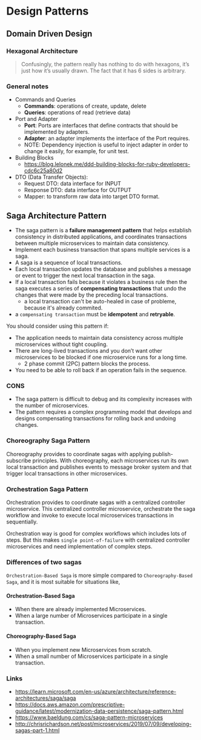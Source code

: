 # Design Patterns

## Domain Driven Design

### Hexagonal Architecture

> Confusingly, the pattern really has nothing to do with hexagons, it’s just how it’s usually drawn. The fact that it has 6 sides is arbitrary.
>
> 

### General notes

- Commands and Queries
  - **Commands**: operations of create, update, delete
  - **Queries**: operations of read (retrieve data)
- Port and Adapter
  - **Port**: Ports are interfaces that define contracts that should be implemented by adapters.
  - **Adapter**: an adapter implements the interface of the Port requires.
  - NOTE: Dependency injection is useful to inject adapter in order to change it easily, for example, for unit test. 
- Building Blocks
    - https://blog.lelonek.me/ddd-building-blocks-for-ruby-developers-cdc6c25a80d2
- DTO (Data Transfer Objects):
  - Request DTO: data interface for INPUT
  - Response DTO: data interface for OUTPUT
  - Mapper: to transform raw data into target DTO format.


## Saga Architecture Pattern

- The saga pattern is a **failure management pattern** that helps establish consistency in distributed applications, and coordinates transactions between multiple microservices to maintain data consistency.
- Implement each business transaction that spans multiple services is a saga. 
- A saga is a sequence of local transactions. 
- Each local transaction updates the database and publishes a message or event to trigger the next local transaction in the saga. 
- If a local transaction fails because it violates a business rule then the saga executes a series of **compensating transactions** that undo the changes that were made by the preceding local transactions.
  - a local transaction can't be auto-healed in case of probleme, because it's already commited. 
- a `compensating transaction` must be **idempotent** and **retryable**. 

You should consider using this pattern if:

- The application needs to maintain data consistency across multiple microservices without tight coupling.
- There are long-lived transactions and you don’t want other microservices to be blocked if one microservice runs for a long time.
  - 2 phase commit (2PC) pattern blocks the process.
- You need to be able to roll back if an operation fails in the sequence.

### CONS

- The saga pattern is difficult to debug and its complexity increases with the number of microservices. 
- The pattern requires a complex programming model that develops and designs compensating transactions for rolling back and undoing changes.

### Choreography Saga Pattern

Choreography provides to coordinate sagas with applying publish-subscribe principles. With choreography, each microservices run its own local transaction and publishes events to message broker system and that trigger local transactions in other microservices.

### Orchestration Saga Pattern

Orchestration provides to coordinate sagas with a centralized controller microservice. This centralized controller microservice, orchestrate the saga workflow and invoke to execute local microservices transactions in sequentially.

Orchestration way is good for complex workflows which includes lots of steps. But this makes `single point-of-failure` with centralized controller microservices and need implementation of complex steps.

### Differences of two sagas

`Orchestration-Based Saga` is more simple compared to `Choreography-Based Saga`, and it is most suitable for situations like,

#### Orchestration-Based Saga

- When there are already implemented Microservices.
- When a large number of Microservices participate in a single transaction.

#### Choreography-Based Saga

- When you implement new Microservices from scratch.
- When a small number of Microservices participate in a single transaction.

### Links

- https://learn.microsoft.com/en-us/azure/architecture/reference-architectures/saga/saga
- https://docs.aws.amazon.com/prescriptive-guidance/latest/modernization-data-persistence/saga-pattern.html
- https://www.baeldung.com/cs/saga-pattern-microservices
- http://chrisrichardson.net/post/microservices/2019/07/09/developing-sagas-part-1.html